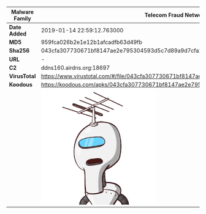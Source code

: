 | Malware Family | Telecom Fraud Network for South Koreans                      |
| -------------- | ------------------------------------------------------------ |
| **Date Added** | 2019-01-14 22:59:12.763000                                                   |
| **MD5**        | 959fca026b2e1e12b1afcadfb63d49fb                             |
| **Sha256**     | 043cfa307730671bf8147ae2e795304593d5c7d89a9d7cfa20dcbcdc5cf855fc |
| **URL**        | -                                                            |
| **C2**         | ddns160.airdns.org:18697 |
| **VirusTotal** | https://www.virustotal.com/#/file/043cfa307730671bf8147ae2e795304593d5c7d89a9d7cfa20dcbcdc5cf855fc/detection |
| **Koodous**    | https://koodous.com/apks/043cfa307730671bf8147ae2e795304593d5c7d89a9d7cfa20dcbcdc5cf855fc |
|                | ![](../assets/043cfa307730671bf8147ae2e795304593d5c7d89a9d7cfa20dcbcdc5cf855fc.png) |
